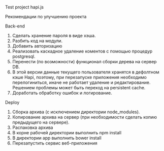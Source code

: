 Test project hapi.js

Рекомендации по улучшению проекта

Back-end

1. Сделать хранение пароля в виде хэша.
2. Разбить код на модули.
3. Добавить авторизацию
4. Реализовать каскадное удаление коментов с помощью процедур postgresql.
5. Перенести (по возможности) функционал сборки дерева на сервер DB.
6. В этой версии данные текущего пользователя хранятся в дефолтном кэше Hapi, поэтому, при перезапуске приложения необходимо перелогиниться, иначе не работает удаление и редактирование. Решением проблемы может быть переход на persistent cache.
7. Доработать обработку ошибок и логирование.

Deploy

1. Сборка архива (с исключением директории node_modules).
2. Копирование архива на сервер (при необходимости сделать копию предыдущего на сервере).
3. Распаковка архива
4. В корне рабочей директории выполнить npm install
5. В директории app выполнить bower install
6. Перезапустить сервис веб-приложения